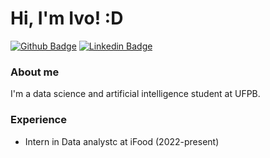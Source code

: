 # Hi, I'm Ivo! :D

[![Github Badge](https://img.shields.io/badge/-Github-000?style=flat-square&logo=Github&logoColor=white&link=https://github.com/ivoaraujo17)](https://github.com/ivoaraujo17)
[![Linkedin Badge](https://img.shields.io/badge/-LinkedIn-blue?style=flat-square&logo=Linkedin&logoColor=white&link=https://www.linkedin.com/in/ivo-crescencio-de-ara%C3%BAjo-617547164/)](https://www.linkedin.com/in/ivo-crescencio-de-ara%C3%BAjo-617547164/)

### About me
I'm a data science and artificial intelligence student at UFPB.

### Experience
- Intern in Data analystc at iFood (2022-present)
